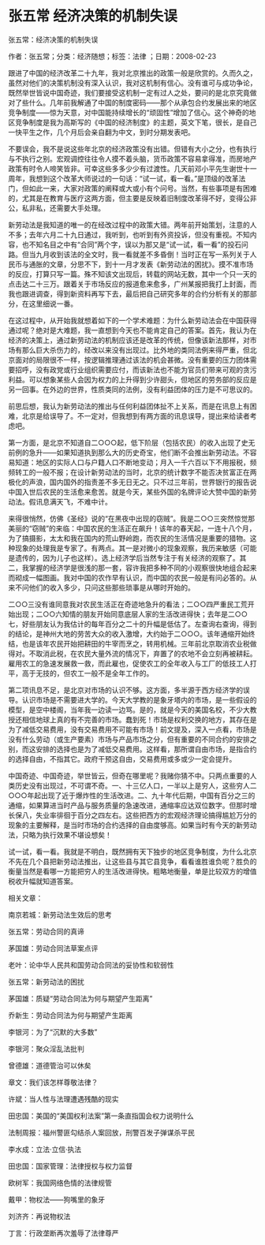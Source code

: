 # 张五常  经济决策的机制失误    
    
张五常：经济决策的机制失误    
作者：张五常；分类：经济随想；标签：法律 ；日期：2008-02-23    
跟进了中国的经济改革二十九年，我对北京推出的政策一般是欣赏的。久而久之，虽然对他们的决策机制没有深入认识，我对这机制有信心。没有谁可与成功争论，既然举世皆说中国奇迹，我们要接受这机制一定有过人之处，要问的是北京究竟做对了些什么。几年前我解通了中国的制度密码——那个从承包合约发展出来的地区竞争制度——惊为天意，对中国能持续增长的“顽固性”增加了信心。这个神奇的地区竞争制度是我为高斯写的《中国的经济制度》的主题，英文下笔，很长，是自己一快平生之作，几个月后会亲自翻为中文，到时分期发表吧。    
不要误会，我不是说这些年北京的经济政策没有出错。但错有大小之分，也有执行与不执行之别。宏观调控往往令人摸不着头脑，货币政策不容易拿得准，而房地产政策有时令人啼笑皆非。可幸这些多多少少有过渡性。几天前邓小平先生谢世十一周年，我想到这个改革大师说过的一句话：“试一试，看一看。”是顶级的改革法门，但如此一来，大家对政策的阐释或大或小有个问号。当然，有些事项是有困难的，尤其是在教育与医疗这两方面，但主要是反映着旧制度改革得不好，变得公非公，私非私，还需要大手处理。    
新劳动法是我知道的唯一的在经改过程中的政策大错。两年前开始策划，注意的人不多；去年六月二十九日通过，我听到，也听到有外资投诉，但没有重视。不知内容，也不知名目之中有“合同”两个字，误以为那又是“试一试，看一看”的投石问路。但当九月收到该法的全文时，我一看就差不多昏倒！当时正在写一系列关于人民币与通胀的文章，分思不下，到十一月才发表《新劳动法的困扰》。摸不准市场的反应，打算只写一篇。殊不知该文出现后，转载的网站无数，其中一个只一天的点击达二十三万。跟着关于市场反应的报道愈来愈多，广州某报把我打上封面，而我也跟进调查，得到新资料再写下去，最后把自己研究多年的合约分析有关的那部分，在这里细说一番。    
在这过程中，从开始我就想着如下的一个学术难题：为什么新劳动法会在中国获得通过呢？绝对是大难题，我一直想到今天也不能肯定自己的答案。首先，我认为在经济的决策上，通过新劳动法的机制应该还是改革的传统，但像该新法那样，对市场有那么巨大杀伤力的，经改以来没有出现过。比外地的类同法例来得严重，但北京面对的局限很不一样，按逻辑推理通过该法的机会甚微。没有重要的压力团体需要招呼，没有政党或行业组织需要应付，而该新法也不能为官员们带来可观的贪污利益。可以想象某些人会因为权力的上升得到少许甜头，但地区的劳务部的反应是另一回事。在外边的世界，性质类同的法例，没有利益团体的压力是不可思议的。    
前思后想，我认为新劳动法的推出与任何利益团体扯不上关系，而是在讯息上有困难，北京是给误导了。不一定对，但我想到有两方面的讯息误导，提出来给读者考虑吧。    
第一方面，是北京不知道自二○○○起，低下阶层（包括农民）的收入出现了史无前例的急升——如果知道执到那么大的历史奇宝，他们断不会推出新劳动法。不容易知道：地区的实际人口与户籍人口不断地变动；月入一千六百以下不用报税，频频转工的一般不报；在设计新劳动法的当时，北京的统计数字不能否决贫富正在两极化的声浪，国内国外的指责差不多无日无之。只不过三年前，世界银行的报告说中国入世后农民的生活愈来愈苦。就是今天，某些外国的名牌评论大赞中国的新劳动法。假讯息满天飞，不难中计。    
来得很悄然，仿佛《圣经》说的“在黑夜中出现的窃贼”。我是二○○三突然惊觉那美丽的“窃贼”的来临：中国农民的生活正在飙升！该年的春天起，一连十八个月，为了搞摄影，太太和我在国内的荒山野岭跑，而农民的生活情况是重要的猎物。这种现象的处理我是专家了。有两点。其一是对微小的现象观察，我历来敏感（可能是遗传的，因为儿子也这样）。选上经济学后当然专注于有关经济的观察了。其二，我掌握的经济学是很浅的那一套，容许我把多种不同的小观察很快地组合起来而砌成一幅图画。我对中国的农作早有认识，而中国的农民一般是有问必答的。从来不问他们的收入多少，只问这些那些琐事是从哪时开始的。    
二○○三没有谁同意我对农民生活正在奇迹地急升的看法；二○○四严重民工荒开始出现；二○○六知情的朋友开始同意底层人家的生活改进得快；去年是二○○七，好些朋友认为我估计的每年百分之二十的升幅是低估了。左查询右查询，得到的结论，是神州大地的劳苦大众的收入激增，大约始于二○○○。该年通缩开始终结，也是该年农民开始把耕田的牛宰而烹之，转用机械。三年前北京取消农业税做得对。不取消此税，在农民大量外流的情况下，弃置了的农地不会立刻再被耕耘。雇用农工的急速发展救一救，而此雇也，促使农工的全年收入与工厂的低技工人打平，高于无技的，但农工一般不是全年工作的。    
第二项讯息不足，是北京对市场的认识不够。这方面，多半源于西方经济学的误导。认识市场是不需要进大学的。今天大学教的是象牙塔内的市场，是一些假设的模型，是空中楼阁，当年我一边读一边骂。是的，就是今天的美国名校，不少大教授还相信地球上真的有不完善的市场。蠢到死！市场是权利交换的地方，其存在是为了减低交易费用，没有交易费用不可能有市场！前文提及，深入一点看，市场是没有什么劳动（或生产要素）市场与产品市场之分，但有重要的不同合约的安排之别，而这安排的选择也是为了减低交易费用。这样看，那所谓自由市场，是指合约的选择自由，不指其它。政府干预这自由，交易费用或多或少一定会提升。    
中国奇迹、中国奇迹，举世皆云，但奇在哪里呢？我赌你猜不中。只两点重要的人类历史没有出现过，不可谓不奇。一、十三亿人口，一半以上是穷人，这些穷人二○○○年起出现了近于爆炸性的生活改进。二、九十年代后期，中国有百分之三的通缩，如果算进当时产品与服务质量的急速改进，通缩率应达双位数字。但那时增长保八，失业率徘徊于百分之四左右。这些把西方的宏观经济理论搞得尴尬万分的现象的主要解释，是当时市场的合约选择的自由度够高。如果当时有今天的新劳动法，只略为执行效果不堪设想矣！    
试一试，看一看。我就是不明白，既然拥有天下独步的地区竞争制度，为什么北京不先在几个县把新劳动法推出，让这些县与其它县竞争，看看谁胜谁负呢？胜负的衡量当然是看哪一方能把穷人的生活改进得快。粗略地衡量，单是比较双方的增值税收升幅就知道答案。    
    
相关文章：    
南京若城：新劳动法生效后的思考    
张五常：劳动合同的真谛    
茅国雄：劳动合同法草案点评    
老叶：论中华人民共和国劳动合同法的妥协性和软弱性    
张五常：新劳动法的困扰    
茅国雄：质疑“劳动合同法为何与期望产生距离”    
乔新生：劳动合同法为何与期望产生距离    
李银河：为了“沉默的大多数”    
李银河：聚众淫乱法批判    
曾德雄：道德管治可以休矣    
章文：我们该怎样尊敬法律？    
许斌：当人性与法理遭遇残酷的现实    
田忠国：美国的“美国权利法案”第一条直指国会权力说明什么    
法制周报：福州警匪勾结杀人案回放，刑警百发子弹谋杀平民    
李水成：立法·立信·执法    
田忠国：国家管理：法律授权与权力监督    
欧树军：我国网络色情的法律规管    
戴甲：物权法——狗嘴里的象牙    
刘济齐：再说物权法    
丁言：行政垄断再次羞辱了法律尊严